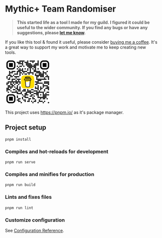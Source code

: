 # Mythic+ Team Randomiser

> **This started life as a tool I made for my guild. I figured it could be useful to the wider community. If you find any bugs or have any suggestions, please [let me know](mailto:mythic+randomiser@merry.earth?subject=Suggestions).**

If you like this tool & found it useful, please consider [buying me a coffee](https://buymeacoffee.com/devi4nt). It's a great way to support my work and motivate me to keep creating new tools. 

<a href="https://buymeacoffee.com/devi4nt"><img src="src/assets/images/buy-me-a-coffee-qr.png" width="150" height="150"></a>


This project uses https://pnpm.io/ as it's package manager.

## Project setup
```
pnpm install
```

### Compiles and hot-reloads for development
```
pnpm run serve
```

### Compiles and minifies for production
```
pnpm run build
```

### Lints and fixes files
```
pnpm run lint
```

### Customize configuration
See [Configuration Reference](https://cli.vuejs.org/config/).
